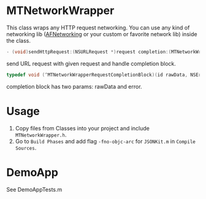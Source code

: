 MTNetworkWrapper
====================

This class wraps any HTTP request networking. You can use any kind of networking lib ([AFNetworking](https://github.com/AFNetworking/AFNetworking) or your custom or favorite network lib) inside the class.

```objective-c
- (void)sendHttpRequest:(NSURLRequest *)request completion:(MTNetworkWrapperRequestCompletionBlock)completion
```

send URL request with given request and handle completion block.

```objective-c
typedef void (^MTNetworkWrapperRequestCompletionBlock)(id rawData, NSError *error)
```

completion block has two params: rawData and error.

Usage
====================
1. Copy files from Classes into your project and include `MTNetworkWrapper.h`. 
2. Go to `Build Phases` and add flag `-fno-objc-arc` for `JSONKit.m` in `Compile Sources`.

DemoApp
====================
See DemoAppTests.m
